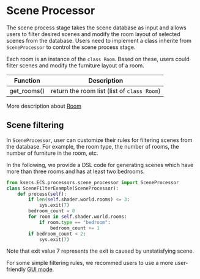 # Scene Processor

<!-- ## Description -->

The scene process stage takes
the scene database as input and allows users
to filter desired scenes and modify the room layout of selected scenes from the database. 
Users need to implement a class inherite from `SceneProcessor` to control the scene process stage.

Each room is an instance of the `class Room`.
Based on these, users could filter scenes and modify the furniture layout of a room.


|Function   |Description    |
|---    |---    |
|get_rooms()  |return the room list (list of `class Room`)|

More description about [Room](./room.md)

## Scene filtering

In `SceneProcessor`, user can customize their rules for filtering scenes from the database. For example, the room type, the number of rooms, the number of furniture in the room, etc.
<!-- Filter a scene according to its room type. In this example, we filter scenes with kitchen. -->

In the following, we provide a DSL code for generating scenes which have more than three rooms and has at least two bedrooms.

```python
from ksecs.ECS.processors.scene_processor import SceneProcessor
class SceneFilterExample(SceneProcessor):
    def process(self):
        if len(self.shader.world.rooms) <= 3:
            sys.exit(7)
        bedroom_count = 0
        for room in self.shader.world.rooms:
            if room.type == "bedroom":
                bedroom_count += 1
        if bedroom_count < 2:
            sys.exit(7)
```

Note that exit value 7 represents the exit is caused by unstatisfying scene.

For some simple filtering rules, we recommed users to use a more user-friendly [GUI mode](https://www.kujiale.com/coohomcloud/kloudscene#/).

<!-- A [Web GUI](https://www.kujiale.com/coohomcloud/kloudscene#/) for scene filtering is more user-friendly. We recommend users to use filtering GUI instead of filtering in `SceneProcessor`. The `SceneProcessor` is optional. -->